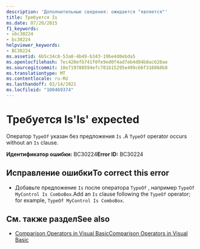 ```yaml
---
description: 'Дополнительные сведения: ожидается "является"'
title: Требуется Is
ms.date: 07/20/2015
f1_keywords:
- vbc30224
- bc30224
helpviewer_keywords:
- BC30224
ms.assetid: 6b5c34c8-53a8-4b49-b343-19be4d0ebda5
ms.openlocfilehash: 7ec420efb741f0fe9ed0f4ad7eb4d84b8ac628ae
ms.sourcegitcommit: 10e719780594efc781b15295e499c66f316068b8
ms.translationtype: MT
ms.contentlocale: ru-RU
ms.lasthandoff: 02/14/2021
ms.locfileid: "100469374"
---
```

# <a name="is-expected"></a><span data-ttu-id="d3af5-103">Требуется Is</span><span class="sxs-lookup"><span data-stu-id="d3af5-103">'Is' expected</span></span>

<span data-ttu-id="d3af5-104">Оператор `TypeOf` указан без предложения `Is` .</span><span class="sxs-lookup"><span data-stu-id="d3af5-104">A `TypeOf` operator occurs without an `Is` clause.</span></span>  
  
 <span data-ttu-id="d3af5-105">**Идентификатор ошибки:** BC30224</span><span class="sxs-lookup"><span data-stu-id="d3af5-105">**Error ID:** BC30224</span></span>  
  
## <a name="to-correct-this-error"></a><span data-ttu-id="d3af5-106">Исправление ошибки</span><span class="sxs-lookup"><span data-stu-id="d3af5-106">To correct this error</span></span>  
  
- <span data-ttu-id="d3af5-107">Добавьте предложение `Is` после оператора `TypeOf` , например `TypeOf MyControl Is ComboBox`.</span><span class="sxs-lookup"><span data-stu-id="d3af5-107">Add an `Is` clause following the `TypeOf` operator; for example, `TypeOf MyControl Is ComboBox`.</span></span>  
  
## <a name="see-also"></a><span data-ttu-id="d3af5-108">См. также раздел</span><span class="sxs-lookup"><span data-stu-id="d3af5-108">See also</span></span>

- [<span data-ttu-id="d3af5-109">Comparison Operators in Visual Basic</span><span class="sxs-lookup"><span data-stu-id="d3af5-109">Comparison Operators in Visual Basic</span></span>](../programming-guide/language-features/operators-and-expressions/comparison-operators.md)
